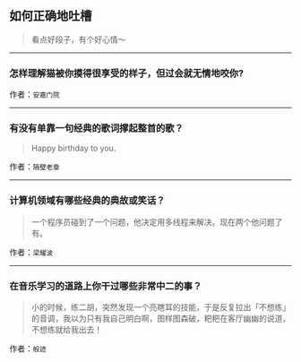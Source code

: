 ## 如何正确地吐槽

> 看点好段子，有个好心情～


 
---

### 怎样理解猫被你摸得很享受的样子，但过会就无情地咬你?

> 


作者：`安嘉门院`

---

### 有没有单靠一句经典的歌词撑起整首的歌？

> Happy birthday to you.


作者：`隔壁老章`

---

### 计算机领域有哪些经典的典故或笑话？

> 一个程序员碰到了一个问题，他决定用多线程来解决。现在两个他问题了有。


作者：`梁耀波`

---

### 在音乐学习的道路上你干过哪些非常中二的事？

> 小的时候，练二胡，突然发现一个亮瞎耳的技能，于是反复拉出「不想练」的音调，我以为只有我自己明白啊，图样图森破，粑粑在客厅幽幽的说道，不想练就给我出去！


作者：`般迹`
